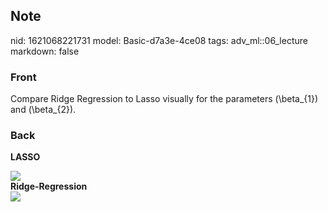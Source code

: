 ## Note
nid: 1621068221731
model: Basic-d7a3e-4ce08
tags: adv_ml::06_lecture
markdown: false

### Front
Compare Ridge Regression to Lasso visually for the parameters \(\beta_{1}\) and \(\beta_{2}\).

### Back
<b>LASSO</b>
<div><img src=
"paste-7386e411d647e6c222733dada1af3b45c0649c5c.jpg"></div>
<div>
  <b>Ridge-Regression</b>
  <div><img src=
  "paste-0109096f1c048b787ec01c4c0b2c342db8d07d1f.jpg"></div>
</div>
